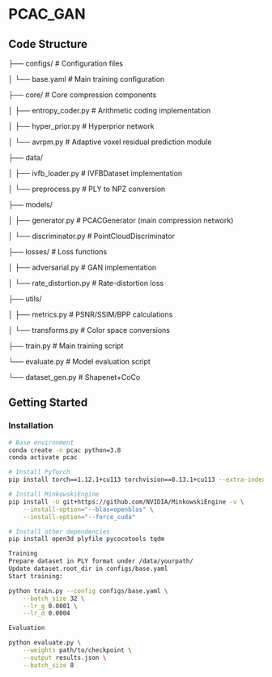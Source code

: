 # PCAC_GAN
## Code Structure

├── configs/                  # Configuration files

│   └── base.yaml             # Main training configuration

├── core/                     # Core compression components

│   ├── entropy_coder.py      # Arithmetic coding implementation

│   ├── hyper_prior.py        # Hyperprior network

│   └── avrpm.py              # Adaptive voxel residual prediction module

├── data/

│   ├── ivfb_loader.py        # IVFBDataset implementation

│   └── preprocess.py         # PLY to NPZ conversion

├── models/

│   ├── generator.py          # PCACGenerator (main compression network)

│   └── discriminator.py      # PointCloudDiscriminator

├── losses/                   # Loss functions

│   ├── adversarial.py        # GAN implementation

│   └── rate_distortion.py    # Rate-distortion loss

├── utils/

│   ├── metrics.py            # PSNR/SSIM/BPP calculations

│   └── transforms.py         # Color space conversions

├── train.py                  # Main training script

└── evaluate.py               # Model evaluation script

└── dataset_gen.py             # Shapenet+CoCo

## Getting Started

### Installation
```bash
# Base environment
conda create -n pcac python=3.8
conda activate pcac

# Install PyTorch
pip install torch==1.12.1+cu113 torchvision==0.13.1+cu113 --extra-index-url https://download.pytorch.org/whl/cu113

# Install MinkowskiEngine
pip install -U git+https://github.com/NVIDIA/MinkowskiEngine -v \
    --install-option="--blas=openblas" \
    --install-option="--force_cuda"

# Install other dependencies
pip install open3d plyfile pycocotools tqdm

Training
Prepare dataset in PLY format under /data/yourpath/
Update dataset.root_dir in configs/base.yaml
Start training:

python train.py --config configs/base.yaml \
    --batch_size 32 \
    --lr_g 0.0001 \
    --lr_d 0.0004

Evaluation

python evaluate.py \
    --weights path/to/checkpoint \
    --output results.json \
    --batch_size 8
